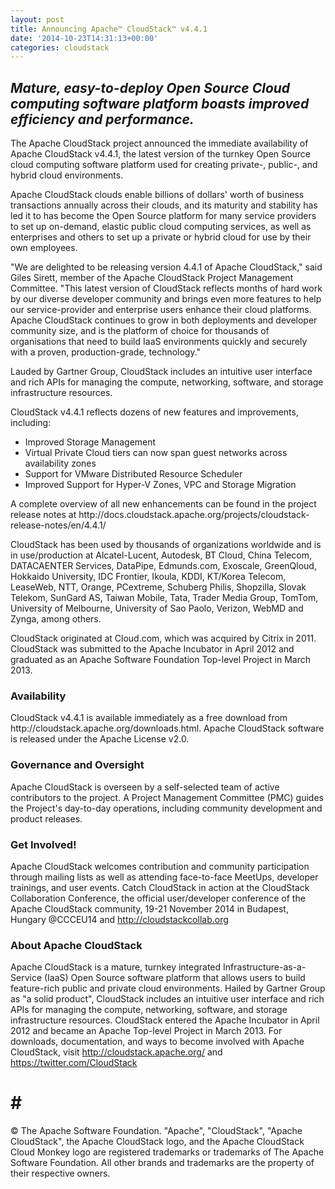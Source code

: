 ```yaml
---
layout: post
title: Announcing Apache™ CloudStack™ v4.4.1
date: '2014-10-23T14:31:13+00:00'
categories: cloudstack
---
```

<em><h2>Mature, easy-to-deploy Open Source Cloud computing software platform boasts improved efficiency and performance.</h2></em>

<p>The Apache CloudStack project announced the immediate availability of Apache CloudStack v4.4.1, the latest version of the turnkey Open Source cloud computing software platform used for creating private-, public-, and hybrid cloud environments.</p>

<p>Apache CloudStack clouds enable billions of dollars' worth of business transactions annually across their clouds, and its maturity and stability has led it to has become the Open Source platform for many service providers to set up on-demand, elastic public cloud computing services, as well as enterprises and others to set up a private or hybrid cloud for use by their own employees.</p>

<p>"We are delighted to be releasing version 4.4.1 of Apache CloudStack," said Giles Sirett, member of the Apache CloudStack Project Management Committee. "This latest version of CloudStack reflects months of hard work by our diverse developer community and brings even more features to help our service-provider and enterprise users enhance their cloud platforms. Apache CloudStack continues to grow in both deployments and developer community size, and is the platform of choice for thousands of organisations that need to build IaaS environments quickly and securely with a proven, production-grade, technology."</p>

<p>Lauded by Gartner Group, CloudStack includes an intuitive user interface and rich APIs for managing the compute, networking, software, and storage infrastructure resources.</p>

<p>CloudStack v4.4.1 reflects dozens of new features and improvements, including:</p>
<ul>
<li>Improved Storage Management</li>
<li>Virtual Private Cloud tiers can now span guest networks across availability zones</li>
<li>Support for VMware Distributed Resource Scheduler</li>
<li>Improved Support for Hyper-V Zones, VPC and Storage Migration</li>
</ul>

<p>A complete overview of all new enhancements can be found in the project release notes at http://docs.cloudstack.apache.org/projects/cloudstack-release-notes/en/4.4.1/</p>

<p>CloudStack has been used by thousands of organizations worldwide and is in use/production at Alcatel-Lucent, Autodesk, BT Cloud, China Telecom, DATACAENTER Services, DataPipe, Edmunds.com, Exoscale, GreenQloud, Hokkaido University, IDC Frontier, Ikoula, KDDI, KT/Korea Telecom, LeaseWeb, NTT, Orange, PCextreme, Schuberg Philis, Shopzilla, Slovak Telekom, SunGard AS, Taiwan Mobile, Tata, Trader Media Group, TomTom, University of Melbourne, University of Sao Paolo, Verizon, WebMD and Zynga, among others.</p>

<p>CloudStack originated at Cloud.com, which was acquired by Citrix in 2011. CloudStack was submitted to the Apache Incubator in April 2012 and graduated as an Apache Software Foundation Top-level Project in March 2013.</p>

<p><h3 id="availability">Availability</h3></p>
<p>CloudStack v4.4.1 is available immediately as a free download from http://cloudstack.apache.org/downloads.html. Apache CloudStack software is released under the Apache License v2.0.</p>

<p><h3 id="governanceandoversight">Governance and Oversight</h3></p>
<p>Apache CloudStack is overseen by a self-selected team of active contributors to the project. A Project Management Committee (PMC) guides the Project's day-to-day operations, including community development and product releases.</p>

<p><h3 id="getinvolved">Get Involved!</h3></p>
<p>Apache CloudStack welcomes contribution and community participation through mailing lists as well as attending face-to-face MeetUps, developer trainings, and user events. Catch CloudStack in action at the CloudStack Collaboration Conference, the official user/developer conference of the Apache CloudStack community, 19-21 November 2014 in Budapest, Hungary @CCCEU14 and <a href="http://cloudstackcollab.org">http://cloudstackcollab.org</a></p>

<p><h3 id="aboutapachecloudstack">About Apache CloudStack</h3></p>
<p>Apache CloudStack is a mature, turnkey integrated Infrastructure-as-a-Service (IaaS) Open Source software platform that allows users to build feature-rich public and private cloud environments. Hailed by Gartner Group as "a solid product", CloudStack includes an intuitive user interface and rich APIs for managing the compute, networking, software, and storage infrastructure resources. CloudStack entered the Apache Incubator in April 2012 and became an Apache Top-level Project in March 2013. For downloads, documentation, and ways to become involved with Apache CloudStack, visit <a href="http://cloudstack.apache.org/">http://cloudstack.apache.org/</a> and <a href="https://twitter.com/CloudStack">https://twitter.com/CloudStack</a></p>

# # #

<p>© The Apache Software Foundation. "Apache", "CloudStack", "Apache CloudStack", the Apache CloudStack logo, and the Apache CloudStack Cloud Monkey logo are registered trademarks or trademarks of The Apache Software Foundation. All other brands and trademarks are the property of their respective owners.</p>
